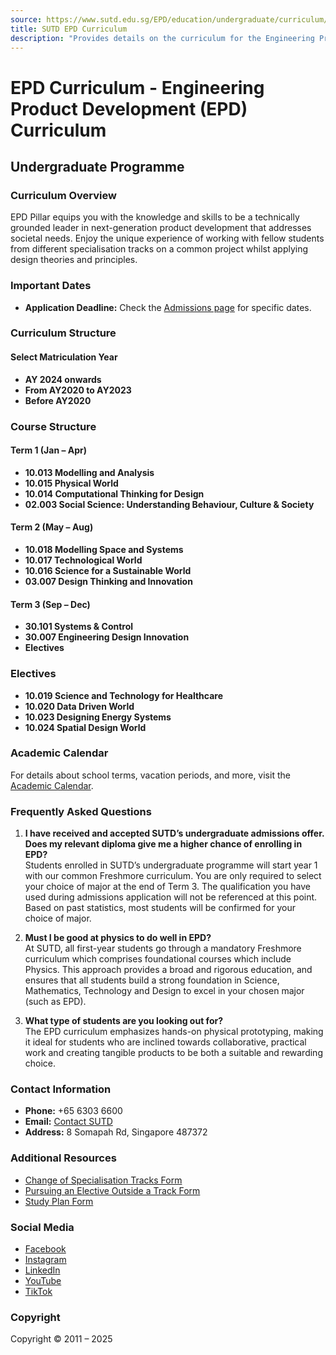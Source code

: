 ```yaml
---
source: https://www.sutd.edu.sg/EPD/education/undergraduate/curriculum/#tabs
title: SUTD EPD Curriculum
description: "Provides details on the curriculum for the Engineering Product Development (EPD) pillar."
---
```


# EPD Curriculum - Engineering Product Development (EPD) Curriculum

## Undergraduate Programme

### Curriculum Overview
EPD Pillar equips you with the knowledge and skills to be a technically grounded leader in next-generation product development that addresses societal needs. Enjoy the unique experience of working with fellow students from different specialisation tracks on a common project whilst applying design theories and principles.

### Important Dates
- **Application Deadline:** Check the [Admissions page](https://www.sutd.edu.sg/epd/admissions) for specific dates.

### Curriculum Structure
#### Select Matriculation Year
- **AY 2024 onwards**
- **From AY2020 to AY2023**
- **Before AY2020**

### Course Structure
#### Term 1 (Jan – Apr)
- **10.013 Modelling and Analysis**  
- **10.015 Physical World**  
- **10.014 Computational Thinking for Design**  
- **02.003 Social Science: Understanding Behaviour, Culture & Society**  

#### Term 2 (May – Aug)
- **10.018 Modelling Space and Systems**  
- **10.017 Technological World**  
- **10.016 Science for a Sustainable World**  
- **03.007 Design Thinking and Innovation**  

#### Term 3 (Sep – Dec)
- **30.101 Systems & Control**  
- **30.007 Engineering Design Innovation**  
- **Electives**  

### Electives
- **10.019 Science and Technology for Healthcare**  
- **10.020 Data Driven World**  
- **10.023 Designing Energy Systems**  
- **10.024 Spatial Design World**  

### Academic Calendar
For details about school terms, vacation periods, and more, visit the [Academic Calendar](https://www.sutd.edu.sg/epd/education/undergraduate/academic-calendar/overview/ay2024-onwards/).

### Frequently Asked Questions
1. **I have received and accepted SUTD’s undergraduate admissions offer. Does my relevant diploma give me a higher chance of enrolling in EPD?**  
   Students enrolled in SUTD’s undergraduate programme will start year 1 with our common Freshmore curriculum. You are only required to select your choice of major at the end of Term 3. The qualification you have used during admissions application will not be referenced at this point. Based on past statistics, most students will be confirmed for your choice of major.

2. **Must I be good at physics to do well in EPD?**  
   At SUTD, all first-year students go through a mandatory Freshmore curriculum which comprises foundational courses which include Physics. This approach provides a broad and rigorous education, and ensures that all students build a strong foundation in Science, Mathematics, Technology and Design to excel in your chosen major (such as EPD).

3. **What type of students are you looking out for?**  
   The EPD curriculum emphasizes hands-on physical prototyping, making it ideal for students who are inclined towards collaborative, practical work and creating tangible products to be both a suitable and rewarding choice.

### Contact Information
- **Phone:** +65 6303 6600  
- **Email:** [Contact SUTD](https://www.sutd.edu.sg/epd/contact-us/)  
- **Address:** 8 Somapah Rd, Singapore 487372  

### Additional Resources
- [Change of Specialisation Tracks Form](https://www.sutd.edu.sg/epd/wp-content/uploads/sites/6/2025/01/EPD-Form-change-of-track-Aug2023.pdf)  
- [Pursuing an Elective Outside a Track Form](https://www.sutd.edu.sg/epd/wp-content/uploads/sites/6/2025/01/EPD-Form-pursuing-an-elective-outside-a-track-Aug2022.pdf)  
- [Study Plan Form](https://www.sutd.edu.sg/epd/wp-content/uploads/sites/6/2025/01/EPD-Form-study-plan-form-Jul2019.pdf)  

### Social Media
- [Facebook](https://www.facebook.com/sutdsingapore)  
- [Instagram](https://www.instagram.com/sutdsg/)  
- [LinkedIn](https://www.linkedin.com/school/sutd)  
- [YouTube](http://www.youtube.com/user/SUTDSingapore)  
- [TikTok](https://www.tiktok.com/@sutd_sg)  

### Copyright
Copyright © 2011 – 2025